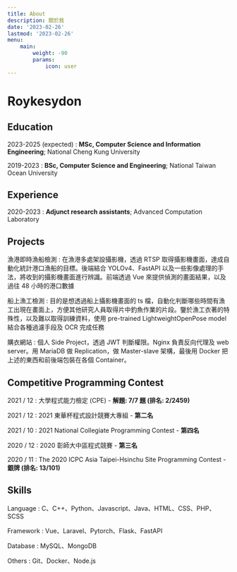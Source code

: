 ```yaml
---
title: About
description: 關於我
date: '2023-02-26'
lastmod: '2023-02-26'
menu:
    main: 
        weight: -90
        params:
            icon: user
---
```


Roykesydon
============

Education
---------

2023-2025 (expected)
:   **MSc, Computer Science and Information Engineering**; National Cheng Kung University

2019-2023
:   **BSc, Computer Science and Engineering**; National Taiwan Ocean University

Experience
----------

2020-2023
:   **Adjunct research assistants**; Advanced Computation Laboratory

Projects
--------------------

漁港即時漁船檢測
: 在漁港多處架設攝影機，透過 RTSP 取得攝影機畫面，達成自動化統計港口漁船的目標。後端結合 YOLOv4、FastAPI 以及一些影像處理的手法，將收到的攝影機畫面進行辨識。前端透過 Vue 來提供偵測的畫面結果，以及過往 48 小時的港口數據

船上漁工檢測
: 目的是想透過船上攝影機畫面的 ts 檔，自動化判斷哪些時間有漁工出現在畫面上，方便其他研究人員取得片中釣魚作業的片段。鑒於漁工衣著的特殊性，以及難以取得訓練資料，使用 pre-trained LightweightOpenPose model 結合各種過濾手段及 OCR 完成任務

購衣網站
: 個人 Side Project，透過 JWT 判斷權限。Nginx 負責反向代理及 web server。用 MariaDB 做 Replication，做 Master-slave 架構，最後用 Docker 把上述的東西和前後端包裝在各個 Container。

Competitive Programming Contest
----------------------------------------


2021 / 12
: 大學程式能力檢定 (CPE) - **解題: 7/7 題 (排名: 2/2459)**

2021 / 12 
: 2021 東華杯程式設計競賽大專組  - **第二名**


2021 / 10
: 2021 National Collegiate Programming Contest  - **第四名**

2020 / 12
: 2020 彰師大中區程式競賽  - **第三名**

2020 / 11
: The 2020 ICPC Asia Taipei-Hsinchu Site Programming Contest  - **銀牌 (排名: 13/101)**


Skills
---------------------
Language
: C、C++、Python、Javascript、Java、HTML、CSS、PHP、SCSS

Framework
: Vue、Laravel、Pytorch、Flask、FastAPI

Database
: MySQL、MongoDB

Others 
: Git、Docker、Node.js